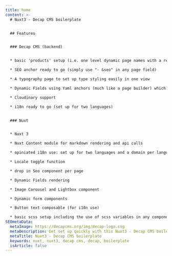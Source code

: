 ```yaml
---
title: home
content: >-
  # Nuxt3 - Decap CMS boilerplate


  ## Features


  ### Decap CMS (backend)


  * basic 'products' setup (i.e. one level dynamic page names with a re-occuring content structure 

  * SEO anchor ready to go (simply use "- &seo" in any page field) 

  * A typography page to set up type styling easily in one view 

  * Dynamic Fields using Yaml anchors (much like a page builder) which includes a carousel/lightbox option for mulitple images

  * Cloudinary support 

  * i18n ready to go (set up for two languages)


  ### Nuxt


  * Nuxt 3  

  * Nuxt Content module for markdown rendering and api calls

  * opiniated i18n use: set up for two languages and a domain per language utilizing a .env var (does have live reactive properties)  

  * Locale toggle function  

  * drop in Seo component per page

  * Dynamic Fields rendering  

  * Image Carousel and Lightbox component 

  * Dynamic form components 

  * Button text composable (for i18n use) 

  * basic scss setup including the use of scss variables in any component (v-bind(String) in css, yay!)
SEOmetaData:
  metaImage: https://decapcms.org/img/decap-logo.svg
  metaDescription: Get set up quickly with this Nuxt3 - Decap CMS boilerplate
  metaTitle: Nuxt3 - Decap CMS boilerplate
  keywords: nuxt, nuxt3, decap cms, decap, boilerplate
  isArticle: false
---
```

